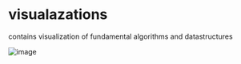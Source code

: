 # visualazations
contains visualization of fundamental algorithms and datastructures

![image](https://github.com/AayushNeupane57/visualazations/blob/master/img/visualizer.PNG)

